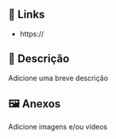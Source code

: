 <!---
Parabéns por criar um novo Pull Request 💚!

Leia o seguinte antes de enviar:
- Mantenha seu PR o menor possível;
- Limite seu PR a um tipo (docs, feature, refactoring, ci ou bugfix);
- Certifique-se de que não foi adicionado algum warning imprevisto no build ou tests;
- O template é uma sugestão, sinta-se à vontade para remover tópicos que não fizerem sentido.
-->

## 🔗 Links

- https://

## 📝 Descrição

Adicione uma breve descrição

## 🖼️ Anexos

Adicione imagens e/ou vídeos
